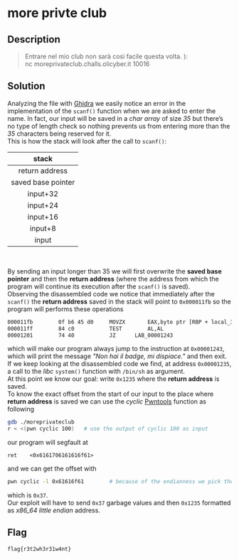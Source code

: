 # more privte club

## Description
> Entrare nel mio club non sarà così facile questa volta. ):<br>
nc moreprivateclub.challs.olicyber.it 10016

## Solution
Analyzing the file with [Ghidra](https://GitHub.com/NationalSecurityAgency/Ghidra) we easily notice an error in the implementation of the `scanf()` function when we are asked to enter the name.
In fact, our input will be saved in a *char array* of size *35* but there’s no type of length check so nothing prevents us from entering more than the *35* characters being reserved for it.<br>
This is how the stack will look after the call to `scanf()`:

|stack|
|:---:|
| return address|
| saved base pointer|
| input+32|
| input+24|
| input+16|
| input+8|
|input|
<br>

By sending an input longer than 35 we will first overwrite the **saved base pointer** and then the **return address** (where the address from which the program will continue its execution after the `scanf()` is saved).<br>
Observing the disassembled code we notice that immediately after the `scanf()` the **return address** saved in the stack will point to `0x000011fb` so the program will performs these operations
```bash
000011fb		0f b6 45 d0		MOVZX		EAX,byte ptr [RBP + local_38]
000011ff		84 c0			TEST		AL,AL
00001201		74 40			JZ		LAB_00001243
```
which will make our program always jump to the instruction at `0x00001243`, which will print the message *"Non hai il badge, mi dispiace."* and then exit.
If we keep looking at the disassembled code we find, at address `0x00001235`, a call to the *libc* `system()` function with `/bin/sh` as argument.<br>
At this point we know our goal: write `0x1235` where the **return address** is saved.<br>
To know the exact offset from the start of our input to the place where **return address** is saved we can use the *cyclic* [Pwntools](https://github.com/gallopsled/pwntools) function as following
```bash
gdb ./moreprivateclub
r < <(pwn cyclic 100)   # use the output of cyclic 100 as input
```
our program will segfault at
```
ret    <0x6161706161616f61>
```
and we can get the offset with
```bash
pwn cyclic -l 0x61616f61        # because of the endianness we pick the last 8 bytes
```
which is `0x37`.<br>
Our exploit will have to send `0x37` garbage values and then `0x1235` formatted as *x86_64 little endian* address.<br>
## Flag
`flag{r3t2wh3r31w4nt}`

